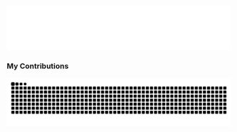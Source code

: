 ![](https://raw.githubusercontent.com/abrclano/abrclano/main/hello.svg)  
### My Contributions
![](https://raw.githubusercontent.com/abrclano/abrclano/main/github-contribution-grid-snake.svg)
